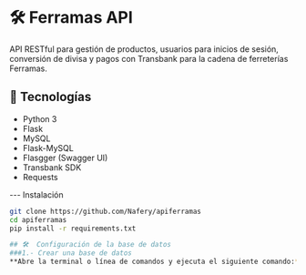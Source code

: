 # 🛠️ Ferramas API

API RESTful para gestión de productos, usuarios para inicios de sesión, conversión de divisa
y pagos con Transbank para la cadena de ferreterías Ferramas.

## 🚀 Tecnologías

- Python 3
- Flask
- MySQL
- Flask-MySQL
- Flasgger (Swagger UI)
- Transbank SDK
- Requests 

--- Instalación 

```bash
git clone https://github.com/Nafery/apiferramas
cd apiferramas
pip install -r requirements.txt

## 🛠️  Configuración de la base de datos
###1.- Crear una base de datos
**Abre la terminal o línea de comandos y ejecuta el siguiente comando:**